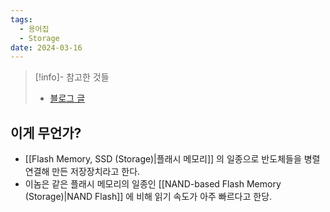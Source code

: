 ```yaml
---
tags:
  - 용어집
  - Storage
date: 2024-03-16
---
```

> [!info]- 참고한 것들
> - [블로그 글](https://metar.tistory.com/entry/NAND-flash%EB%9E%80-%EB%AC%B4%EC%97%87%EC%9D%B8%EA%B0%80)

## 이게 무언가?

- [[Flash Memory, SSD (Storage)|플래시 메모리]] 의 일종으로 반도체들을 병렬 연결해 만든 저장장치라고 한다.
- 이놈은 같은 플래시 메모리의 일종인 [[NAND-based Flash Memory (Storage)|NAND Flash]] 에 비해 읽기 속도가 아주 빠르다고 한당.